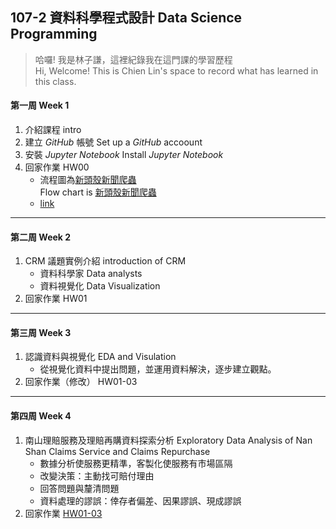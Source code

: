 ## 107-2 資料科學程式設計 Data Science Programming

> 哈囉! 我是林子謙，這裡紀錄我在這門課的學習歷程   
 Hi, Welcome! This is Chien Lin's space to record what has learned in this class.


#### **第一周 Week 1**
   1. 介紹課程 intro
   2. 建立 *GitHub* 帳號  Set up a *GitHub* accoount
   3. 安裝 *Jupyter Notebook*  Install *Jupyter Notebook*
   4. 回家作業 HW00
      - 流程圖為[新頭殼新聞爬蟲](https://github.com/MiccWan/Political-News-Analysis/blob/master/crawler/new_talk_crawler.ipynb)  
      Flow chart is [新頭殼新聞爬蟲](https://github.com/MiccWan/Political-News-Analysis/blob/master/crawler/new_talk_crawler.ipynb)
      - [link](https://github.com/AtwoLin/DataScienceProgramming/blob/master/HW00/HW00.png)
___
#### **第二周 Week 2**
   1. CRM 議題實例介紹  introduction of CRM 
       - 資料科學家 Data analysts
       - 資料視覺化 Data Visualization
   2. 回家作業 HW01
___
#### **第三周 Week 3** 
   1. 認識資料與視覺化 EDA and Visulation
       - 從視覺化資料中提出問題，並運用資料解決，逐步建立觀點。
   2. 回家作業（修改） HW01-03
___
#### **第四周 Week 4**
   1. 南山理賠服務及理賠再購資料探索分析 Exploratory Data Analysis of Nan Shan Claims Service and Claims Repurchase
       - 數據分析使服務更精準，客製化使服務有市場區隔
       - 改變決策：主動找可賠付理由
       - 回答問題與釐清問題
       - 資料處理的謬誤：倖存者偏差、因果謬誤、現成謬誤
   2. 回家作業 [HW01-03](https://github.com/AtwoLin/DataScienceProgramming/blob/master/HW01-03/HomeWork.ipynb)
